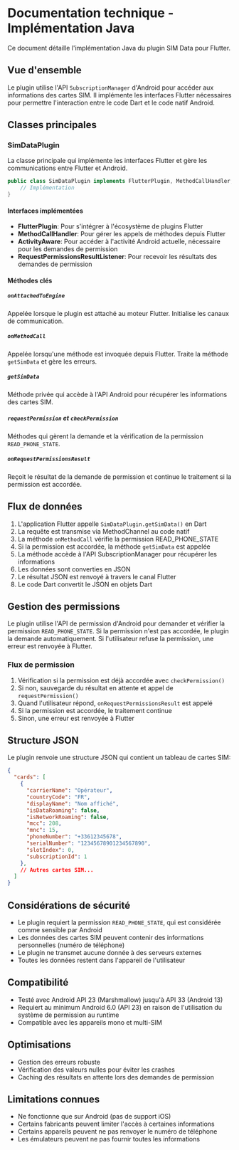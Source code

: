 # Documentation technique - Implémentation Java

Ce document détaille l'implémentation Java du plugin SIM Data pour Flutter.

## Vue d'ensemble

Le plugin utilise l'API `SubscriptionManager` d'Android pour accéder aux informations des cartes SIM. Il implémente les interfaces Flutter nécessaires pour permettre l'interaction entre le code Dart et le code natif Android.

## Classes principales

### SimDataPlugin

La classe principale qui implémente les interfaces Flutter et gère les communications entre Flutter et Android.

```java
public class SimDataPlugin implements FlutterPlugin, MethodCallHandler, ActivityAware, RequestPermissionsResultListener {
    // Implémentation
}
```

#### Interfaces implémentées

- **FlutterPlugin**: Pour s'intégrer à l'écosystème de plugins Flutter
- **MethodCallHandler**: Pour gérer les appels de méthodes depuis Flutter
- **ActivityAware**: Pour accéder à l'activité Android actuelle, nécessaire pour les demandes de permission
- **RequestPermissionsResultListener**: Pour recevoir les résultats des demandes de permission

#### Méthodes clés

##### `onAttachedToEngine`
Appelée lorsque le plugin est attaché au moteur Flutter. Initialise les canaux de communication.

##### `onMethodCall`
Appelée lorsqu'une méthode est invoquée depuis Flutter. Traite la méthode `getSimData` et gère les erreurs.

##### `getSimData`
Méthode privée qui accède à l'API Android pour récupérer les informations des cartes SIM.

##### `requestPermission` et `checkPermission`
Méthodes qui gèrent la demande et la vérification de la permission `READ_PHONE_STATE`.

##### `onRequestPermissionsResult`
Reçoit le résultat de la demande de permission et continue le traitement si la permission est accordée.

## Flux de données

1. L'application Flutter appelle `SimDataPlugin.getSimData()` en Dart
2. La requête est transmise via MethodChannel au code natif
3. La méthode `onMethodCall` vérifie la permission READ_PHONE_STATE
4. Si la permission est accordée, la méthode `getSimData` est appelée
5. La méthode accède à l'API SubscriptionManager pour récupérer les informations
6. Les données sont converties en JSON
7. Le résultat JSON est renvoyé à travers le canal Flutter
8. Le code Dart convertit le JSON en objets Dart

## Gestion des permissions

Le plugin utilise l'API de permission d'Android pour demander et vérifier la permission `READ_PHONE_STATE`. Si la permission n'est pas accordée, le plugin la demande automatiquement. Si l'utilisateur refuse la permission, une erreur est renvoyée à Flutter.

### Flux de permission

1. Vérification si la permission est déjà accordée avec `checkPermission()`
2. Si non, sauvegarde du résultat en attente et appel de `requestPermission()`
3. Quand l'utilisateur répond, `onRequestPermissionsResult` est appelé
4. Si la permission est accordée, le traitement continue
5. Sinon, une erreur est renvoyée à Flutter

## Structure JSON

Le plugin renvoie une structure JSON qui contient un tableau de cartes SIM:

```json
{
  "cards": [
    {
      "carrierName": "Opérateur",
      "countryCode": "FR",
      "displayName": "Nom affiché",
      "isDataRoaming": false,
      "isNetworkRoaming": false,
      "mcc": 208,
      "mnc": 15,
      "phoneNumber": "+33612345678",
      "serialNumber": "12345678901234567890",
      "slotIndex": 0,
      "subscriptionId": 1
    },
    // Autres cartes SIM...
  ]
}
```

## Considérations de sécurité

- Le plugin requiert la permission `READ_PHONE_STATE`, qui est considérée comme sensible par Android
- Les données des cartes SIM peuvent contenir des informations personnelles (numéro de téléphone)
- Le plugin ne transmet aucune donnée à des serveurs externes
- Toutes les données restent dans l'appareil de l'utilisateur

## Compatibilité

- Testé avec Android API 23 (Marshmallow) jusqu'à API 33 (Android 13)
- Requiert au minimum Android 6.0 (API 23) en raison de l'utilisation du système de permission au runtime
- Compatible avec les appareils mono et multi-SIM

## Optimisations

- Gestion des erreurs robuste
- Vérification des valeurs nulles pour éviter les crashes
- Caching des résultats en attente lors des demandes de permission

## Limitations connues

- Ne fonctionne que sur Android (pas de support iOS)
- Certains fabricants peuvent limiter l'accès à certaines informations
- Certains appareils peuvent ne pas renvoyer le numéro de téléphone
- Les émulateurs peuvent ne pas fournir toutes les informations